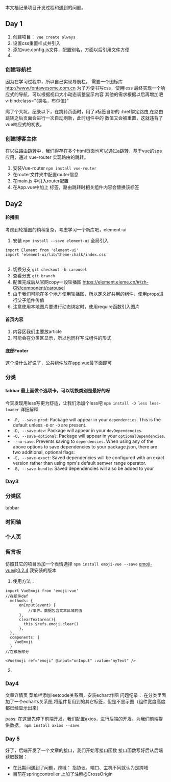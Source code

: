 本文档记录项目开发过程和遇到的问题。

## Day 1
1. 创建项目： `vue create always`
2. 设置css重置样式并引入 
3. 添加vue.config.js文件，配置别名，方面以后引用文件方便
4. 


### 创建导航栏

  因为在学习过程中，所以自己实现导航栏。
  需要一个图标库 http://www.fontawesome.com.cn
  为了方便书写css，使用less
  最终实现一个响应式的导航，可以根据视口大小动态调整显示内容
  其他的需求根据以后再增加吧
  v-bind:class="{类名，布尔值}"

  爬了个大坑，纪录以下，在跳转页面时，用了a标签自带的 :href绑定路由,在路由跳转之后页面会进行一次自动刷新，此时组件中的
  数值又会被重置，这就违背了vue响应式的初衷。

### 创建博客主体

  在以往路由跳转中，我们得存在多个html页面也可以通过a跳转，基于vue的spa应用，通过
  vue-router 实现路由的跳转。
  1. 安装Vue-router `npm install vue-router`
  2. 在router文件夹中配置router信息
  3. 在main.js 中引入router配置
  4. 在App.vue中加上<router-view/> 标签，路由跳转时相关组件内容会替换该标签

## Day2
#### 轮播图

  考虑到轮播图的稍稍复杂，考虑学习一个新库吧，element-ui
  1. 安装 `npm install --save element-ui` 全局引入
  ```
  import Element from 'element-ui'
  import 'element-ui/lib/theme-chalk/index.css'

 
  ```
  2. 切换分支 `git checkout -b carousel`
  3. 查看分支 `git branch`
  4. 配置完成后从官网copy一段轮播图 https://element.eleme.cn/#/zh-CN/component/carousel
  5. 由于我们可能在多个地方使用轮播图，所以定义好共用的组件，使用props进行父子组件传值
  6. 注意使用本地图片要进行动态绑定时，使用require函数引入图片

#### 首页内容
  1. 内容区我们主要放article
  2. 可能会在分类区显示，所以也同样写成组件的形式


#### 底部Footer
  这个没什么好说了，公共组件放在app.vue最下面即可

### 分类

#### tabbar 最上面做个选项卡，可以切换类别是最好的呀
  今天发现用less写更为舒适，让我们添加个less吧
  `npm install -D less less-loader`
  详细解释
  * `-P, --save-prod`: Package will appear in your `dependencies`. This is the
                      default unless `-D` or `-O` are present.
  * `-D, --save-dev`: Package will appear in your `devDependencies`.
  * `-O, --save-optional`: Package will appear in your `optionalDependencies`.
  * `--no-save`: Prevents saving to `dependencies`.
  When using any of the above options to save dependencies to your
  package.json, there are two additional, optional flags:
  * `-E, --save-exact`: Saved dependencies will be configured with an
    exact version rather than using npm's default semver range
    operator.
  * `-B, --save-bundle`: Saved dependencies will also be added to your

### Day3

### 分类区

tabbar

### 时间轴

### 个人页


### 留言板
仿照其它的项目添加一个表情选择
`npm install emoji-vue --save`  emoji-vue@0.2.4 我安装的版本
1. 使用方法：
```
import VueEmoji from 'emoji-vue'
//在组件def
  methods: {
      onInput(event) {
          //事件。数据包含文本区域的值
      },
      clearTextarea(){
        this.$refs.emoji.clear()
      },  
  },
  components: {
    VueEmoji
  }
//在模板部分

<VueEmoji ref="emoji" @input="onInput" :value="myText" />
```

2. 

### Day4 

文章详情页
菜单栏添加leetcode关系图，安装echart作图
问题纪录： 在分类里面加了一个echarts关系图,将组件复用到的其它标签，但是不显示图（组件宽度高度都已经显示出来）

pass: 在这里先停下前端开发，我们配置axios，进行后端的开发。为我们前端提供数据。
`npm install axios --save`


### Day 5
好了，后端开发了一个文章的接口，我们开始写接口函数
接口函数写好后从后端获取数据：
- 在此期间遇到了问题，跨域： 指协议、端口、主机不同就认为是跨域
- 目前在springcontroller 上加了注解@CrossOrigin